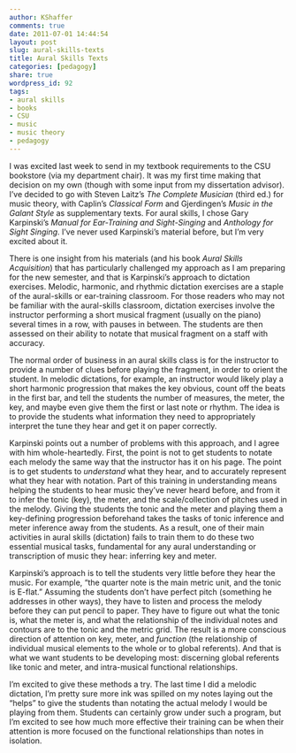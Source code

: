 ```yaml
---
author: KShaffer
comments: true
date: 2011-07-01 14:44:54
layout: post
slug: aural-skills-texts
title: Aural Skills Texts
categories: [pedagogy]
share: true
wordpress_id: 92
tags:
- aural skills
- books
- CSU
- music
- music theory
- pedagogy
---
```


I was excited last week to send in my textbook requirements to the CSU bookstore (via my department chair). It was my first time making that decision on my own (though with some input from my dissertation advisor). I’ve decided to go with Steven Laitz’s _The Complete Musician_ (third ed.) for music theory, with Caplin’s _Classical Form_ and Gjerdingen’s _Music in the Galant Style_ as supplementary texts. For aural skills, I chose Gary Karpinski’s _Manual for Ear-Training and Sight-Singing_ and _Anthology for Sight Singing_. I’ve never used Karpinski’s material before, but I’m very excited about it.

There is one insight from his materials (and his book _Aural Skills Acquisition_) that has particularly challenged my approach as I am preparing for the new semester, and that is Karpinski’s approach to dictation exercises. Melodic, harmonic, and rhythmic dictation exercises are a staple of the aural-skills or ear-training classroom. For those readers who may not be familiar with the aural-skills classroom, dictation exercises involve the instructor performing a short musical fragment (usually on the piano) several times in a row, with pauses in between. The students are then assessed on their ability to notate that musical fragment on a staff with accuracy.

The normal order of business in an aural skills class is for the instructor to provide a number of clues before playing the fragment, in order to orient the student. In melodic dictations, for example, an instructor would likely play a short harmonic progression that makes the key obvious, count off the beats in the first bar, and tell the students the number of measures, the meter, the key, and maybe even give them the first or last note or rhythm. The idea is to provide the students what information they need to appropriately interpret the tune they hear and get it on paper correctly.

Karpinski points out a number of problems with this approach, and I agree with him whole-heartedly. First, the point is not to get students to notate each melody the same way that the instructor has it on his page. The point is to get students to _understand_ what they hear, and to accurately represent what they hear with notation. Part of this training in understanding means helping the students to hear music they’ve never heard before, and from it to infer the tonic (key), the meter, and the scale/collection of pitches used in the melody. Giving the students the tonic and the meter and playing them a key-defining progression beforehand takes the tasks of tonic inference and meter inference away from the students. As a result, one of their main activities in aural skills (dictation) fails to train them to do these two essential musical tasks, fundamental for any aural understanding or transcription of music they hear: inferring key and meter.

Karpinski’s approach is to tell the students very little before they hear the music. For example, “the quarter note is the main metric unit, and the tonic is E-flat.” Assuming the students don’t have perfect pitch (something he addresses in other ways), they have to listen and process the melody before they can put pencil to paper. They have to figure out what the tonic is, what the meter is, and what the relationship of the individual notes and contours are to the tonic and the metric grid. The result is a more conscious direction of attention on key, meter, and _function_ (the relationship of individual musical elements to the whole or to global referents). And that is what we want students to be developing most: discerning global referents like tonic and meter, and intra-musical functional relationships.

I’m excited to give these methods a try. The last time I did a melodic dictation, I’m pretty sure more ink was spilled on my notes laying out the “helps” to give the students than notating the actual melody I would be playing from them. Students can certainly grow under such a program, but I’m excited to see how much more effective their training can be when their attention is more focused on the functional relationships than notes in isolation.
